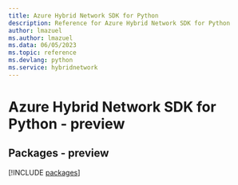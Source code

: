 ```yaml
---
title: Azure Hybrid Network SDK for Python
description: Reference for Azure Hybrid Network SDK for Python
author: lmazuel
ms.author: lmazuel
ms.data: 06/05/2023
ms.topic: reference
ms.devlang: python
ms.service: hybridnetwork
---
```

# Azure Hybrid Network SDK for Python - preview
## Packages - preview
[!INCLUDE [packages](hybrid-network-index.md)]